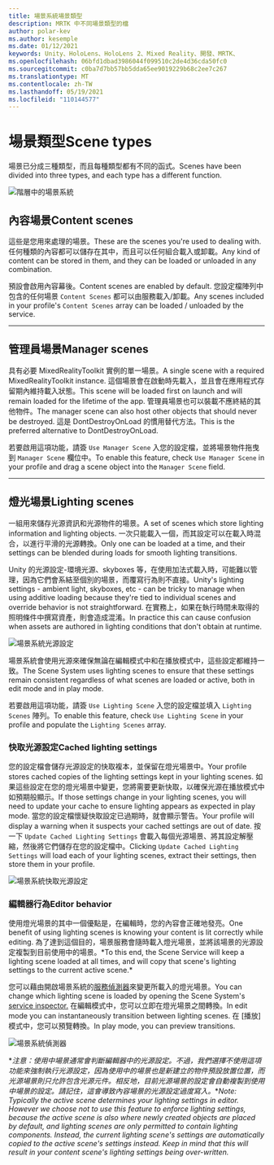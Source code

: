 ```yaml
---
title: 場景系統場景類型
description: MRTK 中不同場景類型的檔
author: polar-kev
ms.author: kesemple
ms.date: 01/12/2021
keywords: Unity、HoloLens、HoloLens 2、Mixed Reality、開發、MRTK、
ms.openlocfilehash: 06bfd1dbad3986044f099510c2de4d36cda50fc0
ms.sourcegitcommit: c0ba7d7bb57bb5dda65ee9019229b68c2ee7c267
ms.translationtype: MT
ms.contentlocale: zh-TW
ms.lasthandoff: 05/19/2021
ms.locfileid: "110144577"
---
```

# <a name="scene-types"></a><span data-ttu-id="9dc38-104">場景類型</span><span class="sxs-lookup"><span data-stu-id="9dc38-104">Scene types</span></span>

<span data-ttu-id="9dc38-105">場景已分成三種類型，而且每種類型都有不同的函式。</span><span class="sxs-lookup"><span data-stu-id="9dc38-105">Scenes have been divided into three types, and each type has a different function.</span></span>

![階層中的場景系統](../images/scene-system/MRTK_SceneSystemEditorSceneHierarchy.PNG)

## <a name="content-scenes"></a><span data-ttu-id="9dc38-107">內容場景</span><span class="sxs-lookup"><span data-stu-id="9dc38-107">Content scenes</span></span>

<span data-ttu-id="9dc38-108">這些是您用來處理的場景。</span><span class="sxs-lookup"><span data-stu-id="9dc38-108">These are the scenes you're used to dealing with.</span></span> <span data-ttu-id="9dc38-109">任何種類的內容都可以儲存在其中，而且可以任何組合載入或卸載。</span><span class="sxs-lookup"><span data-stu-id="9dc38-109">Any kind of content can be stored in them, and they can be loaded or unloaded in any combination.</span></span>

<span data-ttu-id="9dc38-110">預設會啟用內容幕後。</span><span class="sxs-lookup"><span data-stu-id="9dc38-110">Content scenes are enabled by default.</span></span> <span data-ttu-id="9dc38-111">您設定檔陣列中包含的任何場景 `Content Scenes` 都可以由服務載入/卸載。</span><span class="sxs-lookup"><span data-stu-id="9dc38-111">Any scenes included in your profile's `Content Scenes` array can be loaded / unloaded by the service.</span></span>

___

## <a name="manager-scenes"></a><span data-ttu-id="9dc38-112">管理員場景</span><span class="sxs-lookup"><span data-stu-id="9dc38-112">Manager scenes</span></span>

<span data-ttu-id="9dc38-113">具有必要 MixedRealityToolkit 實例的單一場景。</span><span class="sxs-lookup"><span data-stu-id="9dc38-113">A single scene with a required MixedRealityToolkit instance.</span></span> <span data-ttu-id="9dc38-114">這個場景會在啟動時先載入，並且會在應用程式存留期內維持載入狀態。</span><span class="sxs-lookup"><span data-stu-id="9dc38-114">This scene will be loaded first on launch and will remain loaded for the lifetime of the app.</span></span> <span data-ttu-id="9dc38-115">管理員場景也可以裝載不應終結的其他物件。</span><span class="sxs-lookup"><span data-stu-id="9dc38-115">The manager scene can also host other objects that should never be destroyed.</span></span> <span data-ttu-id="9dc38-116">這是 DontDestroyOnLoad 的慣用替代方法。</span><span class="sxs-lookup"><span data-stu-id="9dc38-116">This is the preferred alternative to DontDestroyOnLoad.</span></span>

<span data-ttu-id="9dc38-117">若要啟用這項功能，請簽 `Use Manager Scene` 入您的設定檔，並將場景物件拖曳到 `Manager Scene` 欄位中。</span><span class="sxs-lookup"><span data-stu-id="9dc38-117">To enable this feature, check `Use Manager Scene` in your profile and drag a scene object into the `Manager Scene` field.</span></span>

___

## <a name="lighting-scenes"></a><span data-ttu-id="9dc38-118">燈光場景</span><span class="sxs-lookup"><span data-stu-id="9dc38-118">Lighting scenes</span></span>

<span data-ttu-id="9dc38-119">一組用來儲存光源資訊和光源物件的場景。</span><span class="sxs-lookup"><span data-stu-id="9dc38-119">A set of scenes which store lighting information and lighting objects.</span></span> <span data-ttu-id="9dc38-120">一次只能載入一個，而其設定可以在載入時混合，以進行平滑的光源轉換。</span><span class="sxs-lookup"><span data-stu-id="9dc38-120">Only one can be loaded at a time, and their settings can be blended during loads for smooth lighting transitions.</span></span>

<span data-ttu-id="9dc38-121">Unity 的光源設定-環境光源、skyboxes 等，在使用加法式載入時，可能難以管理，因為它們會系結至個別的場景，而覆寫行為則不直接。</span><span class="sxs-lookup"><span data-stu-id="9dc38-121">Unity's lighting settings - ambient light, skyboxes, etc - can be tricky to manage when using additive loading because they're tied to individual scenes and override behavior is not straightforward.</span></span> <span data-ttu-id="9dc38-122">在實務上，如果在執行時間未取得的照明條件中撰寫資產，則會造成混淆。</span><span class="sxs-lookup"><span data-stu-id="9dc38-122">In practice this can cause confusion when assets are authored in lighting conditions that don't obtain at runtime.</span></span>

![場景系統光源設定](../images/scene-system/MRTK_SceneSystemLightingSettings.PNG)

<span data-ttu-id="9dc38-124">場景系統會使用光源來確保無論在編輯模式中和在播放模式中，這些設定都維持一致。</span><span class="sxs-lookup"><span data-stu-id="9dc38-124">The Scene System uses lighting scenes to ensure that these settings remain consistent regardless of what scenes are loaded or active, both in edit mode and in play mode.</span></span>

<span data-ttu-id="9dc38-125">若要啟用這項功能，請簽 `Use Lighting Scene` 入您的設定檔並填入 `Lighting Scenes` 陣列。</span><span class="sxs-lookup"><span data-stu-id="9dc38-125">To enable this feature, check `Use Lighting Scene` in your profile and populate the `Lighting Scenes` array.</span></span>

### <a name="cached-lighting-settings"></a><span data-ttu-id="9dc38-126">快取光源設定</span><span class="sxs-lookup"><span data-stu-id="9dc38-126">Cached lighting settings</span></span>

<span data-ttu-id="9dc38-127">您的設定檔會儲存光源設定的快取複本，並保留在燈光場景中。</span><span class="sxs-lookup"><span data-stu-id="9dc38-127">Your profile stores cached copies of the lighting settings kept in your lighting scenes.</span></span> <span data-ttu-id="9dc38-128">如果這些設定在您的燈光場景中變更，您將需要更新快取，以確保光源在播放模式中如預期般顯示。</span><span class="sxs-lookup"><span data-stu-id="9dc38-128">If those settings change in your lighting scenes, you will need to update your cache to ensure lighting appears as expected in play mode.</span></span> <span data-ttu-id="9dc38-129">當您的設定檔懷疑快取設定已過期時，就會顯示警告。</span><span class="sxs-lookup"><span data-stu-id="9dc38-129">Your profile will display a warning when it suspects your cached settings are out of date.</span></span> <span data-ttu-id="9dc38-130">按一下 `Update Cached Lighting Settings` 會載入每個光源場景、將其設定解壓縮，然後將它們儲存在您的設定檔中。</span><span class="sxs-lookup"><span data-stu-id="9dc38-130">Clicking `Update Cached Lighting Settings` will load each of your lighting scenes, extract their settings, then store them in your profile.</span></span>

![場景系統快取光源設定](../images/scene-system/MRTK_SceneSystemCachedLightingSettings.PNG)

### <a name="editor-behavior"></a><span data-ttu-id="9dc38-132">編輯器行為</span><span class="sxs-lookup"><span data-stu-id="9dc38-132">Editor behavior</span></span>

<span data-ttu-id="9dc38-133">使用燈光場景的其中一個優點是，在編輯時，您的內容會正確地發亮。</span><span class="sxs-lookup"><span data-stu-id="9dc38-133">One benefit of using lighting scenes is knowing your content is lit correctly while editing.</span></span> <span data-ttu-id="9dc38-134">為了達到這個目的，場景服務會隨時載入燈光場景，並將該場景的光源設定複製到目前使用中的場景。\*</span><span class="sxs-lookup"><span data-stu-id="9dc38-134">To this end, the Scene Service will keep a lighting scene loaded at all times, and will copy that scene's lighting settings to the current active scene.\*</span></span>

<span data-ttu-id="9dc38-135">您可以藉由開啟場景系統的[服務偵測器](../../configuration/mixed-reality-configuration-guide.md#editor-utilities)來變更所載入的燈光場景。</span><span class="sxs-lookup"><span data-stu-id="9dc38-135">You can change which lighting scene is loaded by opening the Scene System's [service inspector.](../../configuration/mixed-reality-configuration-guide.md#editor-utilities)</span></span> <span data-ttu-id="9dc38-136">在編輯模式中，您可以立即在燈光場景之間轉換。</span><span class="sxs-lookup"><span data-stu-id="9dc38-136">In edit mode you can instantaneously transition between lighting scenes.</span></span> <span data-ttu-id="9dc38-137">在 [播放] 模式中，您可以預覽轉換。</span><span class="sxs-lookup"><span data-stu-id="9dc38-137">In play mode, you can preview transitions.</span></span>

![場景系統偵測器](../images/scene-system/MRTK_SceneSystemServiceInspector.PNG)

<span data-ttu-id="9dc38-139">\**注意：使用中場景通常會判斷編輯器中的光源設定。不過，我們選擇不使用這項功能來強制執行光源設定，因為使用中的場景也是新建立的物件預設放置位置，而光源場景則只允許包含光源元件。相反地，目前光源場景的設定會自動複製到使用中場景的設定。請記住，這會導致內容場景的光源設定過度寫入。*</span><span class="sxs-lookup"><span data-stu-id="9dc38-139">\**Note: Typically the active scene determines your lighting settings in editor. However we choose not to use this feature to enforce lighting settings, because the active scene is also where newly created objects are placed by default, and lighting scenes are only permitted to contain lighting components. Instead, the current lighting scene's settings are automatically copied to the active scene's settings instead. Keep in mind that this will result in your content scene's lighting settings being over-written.*</span></span>
